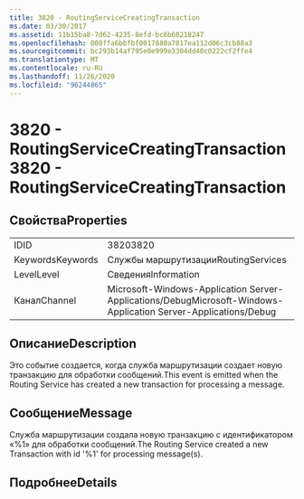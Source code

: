 ```yaml
---
title: 3820 - RoutingServiceCreatingTransaction
ms.date: 03/30/2017
ms.assetid: 11b15ba8-7d62-4235-8efd-bc6b60218247
ms.openlocfilehash: 008ffa6bbfbf0017880a7817ea112d06c3cb88a3
ms.sourcegitcommit: bc293b14af795e0e999e3304dd40c0222cf2ffe4
ms.translationtype: MT
ms.contentlocale: ru-RU
ms.lasthandoff: 11/26/2020
ms.locfileid: "96244865"
---
```

# <a name="3820---routingservicecreatingtransaction"></a><span data-ttu-id="a98ab-102">3820 - RoutingServiceCreatingTransaction</span><span class="sxs-lookup"><span data-stu-id="a98ab-102">3820 - RoutingServiceCreatingTransaction</span></span>

## <a name="properties"></a><span data-ttu-id="a98ab-103">Свойства</span><span class="sxs-lookup"><span data-stu-id="a98ab-103">Properties</span></span>  
  
|||  
|-|-|  
|<span data-ttu-id="a98ab-104">ID</span><span class="sxs-lookup"><span data-stu-id="a98ab-104">ID</span></span>|<span data-ttu-id="a98ab-105">3820</span><span class="sxs-lookup"><span data-stu-id="a98ab-105">3820</span></span>|  
|<span data-ttu-id="a98ab-106">Keywords</span><span class="sxs-lookup"><span data-stu-id="a98ab-106">Keywords</span></span>|<span data-ttu-id="a98ab-107">Службы маршрутизации</span><span class="sxs-lookup"><span data-stu-id="a98ab-107">RoutingServices</span></span>|  
|<span data-ttu-id="a98ab-108">Level</span><span class="sxs-lookup"><span data-stu-id="a98ab-108">Level</span></span>|<span data-ttu-id="a98ab-109">Сведения</span><span class="sxs-lookup"><span data-stu-id="a98ab-109">Information</span></span>|  
|<span data-ttu-id="a98ab-110">Канал</span><span class="sxs-lookup"><span data-stu-id="a98ab-110">Channel</span></span>|<span data-ttu-id="a98ab-111">Microsoft-Windows-Application Server-Applications/Debug</span><span class="sxs-lookup"><span data-stu-id="a98ab-111">Microsoft-Windows-Application Server-Applications/Debug</span></span>|  
  
## <a name="description"></a><span data-ttu-id="a98ab-112">Описание</span><span class="sxs-lookup"><span data-stu-id="a98ab-112">Description</span></span>  

 <span data-ttu-id="a98ab-113">Это событие создается, когда служба маршрутизации создает новую транзакцию для обработки сообщений.</span><span class="sxs-lookup"><span data-stu-id="a98ab-113">This event is emitted when the Routing Service has created a new transaction for processing a message.</span></span>  
  
## <a name="message"></a><span data-ttu-id="a98ab-114">Сообщение</span><span class="sxs-lookup"><span data-stu-id="a98ab-114">Message</span></span>  

 <span data-ttu-id="a98ab-115">Служба маршрутизации создала новую транзакцию с идентификатором «%1» для обработки сообщений.</span><span class="sxs-lookup"><span data-stu-id="a98ab-115">The Routing Service created a new Transaction with id '%1' for processing message(s).</span></span>  
  
## <a name="details"></a><span data-ttu-id="a98ab-116">Подробнее</span><span class="sxs-lookup"><span data-stu-id="a98ab-116">Details</span></span>
